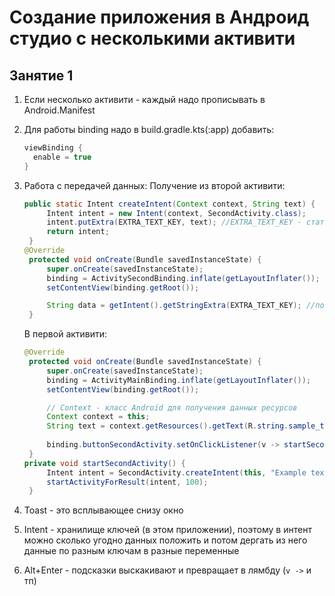# Создание приложения в Андроид студио с несколькими активити
## Занятие 1
1. Если несколько активити - каждый надо прописывать в Android.Manifest
2. Для работы binding надо в build.gradle.kts(:app) добавить:
   ```java
   viewBinding {
     enable = true
   }
   ```
3. Работа с передачей данных:
   Получение из второй активити:
   ```java
   public static Intent createIntent(Context context, String text) {
        Intent intent = new Intent(context, SecondActivity.class);
        intent.putExtra(EXTRA_TEXT_KEY, text); //EXTRA_TEXT_KEY - статический ключ для передачи
        return intent;
    }
   @Override
    protected void onCreate(Bundle savedInstanceState) {
        super.onCreate(savedInstanceState);
        binding = ActivitySecondBinding.inflate(getLayoutInflater());
        setContentView(binding.getRoot());

        String data = getIntent().getStringExtra(EXTRA_TEXT_KEY); //получение самих данных и их запись в переменную
    }
   ```

   В первой активити:
   ```java
   @Override
    protected void onCreate(Bundle savedInstanceState) {
        super.onCreate(savedInstanceState);
        binding = ActivityMainBinding.inflate(getLayoutInflater());
        setContentView(binding.getRoot());

        // Context - класс Android для получения данных ресурсов
        Context context = this;
        String text = context.getResources().getText(R.string.sample_text).toString(); //Получение данных
        
        binding.buttonSecondActivity.setOnClickListener(v -> startSecondActivity());
    }
   private void startSecondActivity() {
        Intent intent = SecondActivity.createIntent(this, "Example text"); //вместо "Example text" надо в этом методе написать получение данных
        startActivityForResult(intent, 100);
    }
   ```
  4. Toast - это всплывающее снизу окно
  5. Intent - хранилище ключей (в этом приложении), поэтому в интент можно сколько угодно данных положить и потом дергать из него данные по разным ключам в разные переменные
  6. Alt+Enter - подсказки выскакивают и превращает в лямбду (`v ->` и тп)

   
